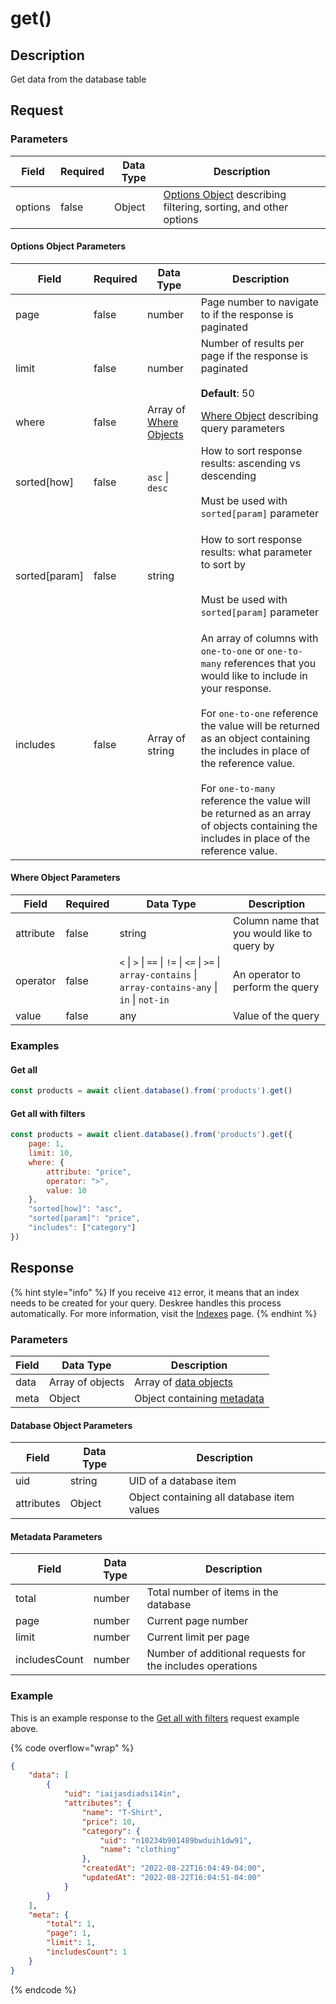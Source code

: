 # get()

## Description

Get data from the database table

## Request

### Parameters

<table><thead><tr><th>Field</th><th data-type="checkbox">Required</th><th>Data Type</th><th>Description</th></tr></thead><tbody><tr><td>options</td><td>false</td><td>Object</td><td><a href="get.md#options-object-parameters">Options Object</a> describing filtering, sorting, and other options</td></tr></tbody></table>

#### Options Object Parameters

<table><thead><tr><th>Field</th><th data-type="checkbox">Required</th><th>Data Type</th><th>Description</th></tr></thead><tbody><tr><td>page</td><td>false</td><td>number</td><td>Page number to navigate to if the response is paginated</td></tr><tr><td>limit</td><td>false</td><td>number</td><td>Number of results per page if the response is paginated<br><br><strong>Default</strong>: 50</td></tr><tr><td>where</td><td>false</td><td>Array of <a href="get.md#where-object-parameters">Where Objects</a></td><td><a href="get.md#where-object-parameters">Where Object</a> describing query parameters</td></tr><tr><td>sorted[how]</td><td>false</td><td><code>asc</code> | <code>desc</code></td><td>How to sort response results: ascending vs descending<br><br>Must be used with <code>sorted[param]</code> parameter</td></tr><tr><td>sorted[param]</td><td>false</td><td>string</td><td><p>How to sort response results: what parameter to sort by </p><p><br>Must be used with <code>sorted[param]</code> parameter</p></td></tr><tr><td>includes</td><td>false</td><td>Array of string</td><td>An array of columns with <code>one-to-one</code> or <code>one-to-many</code> references that you would like to include in your response.<br><br>For <code>one-to-one</code> reference the value will be returned as an object containing the includes in place of the reference value.<br><br>For <code>one-to-many</code> reference the value will be returned as an array of objects containing the includes in place of the reference value.</td></tr></tbody></table>

#### Where Object Parameters

<table><thead><tr><th>Field</th><th data-type="checkbox">Required</th><th>Data Type</th><th>Description</th></tr></thead><tbody><tr><td>attribute</td><td>false</td><td>string</td><td>Column name that you would like to query by</td></tr><tr><td>operator</td><td>false</td><td><code>&#x3C;</code> | <code>></code> | <code>==</code> | <code>!=</code> | <code>&#x3C;=</code> | <code>>=</code> | <code>array-contains</code> | <code>array-contains-any</code> | <code>in</code> | <code>not-in</code></td><td>An operator to perform the query</td></tr><tr><td>value</td><td>false</td><td>any</td><td>Value of the query</td></tr></tbody></table>

### Examples

#### Get all

```javascript
const products = await client.database().from('products').get()
```

#### Get all with filters

```javascript
const products = await client.database().from('products').get({
    page: 1,
    limit: 10,
    where: {
        attribute: "price",
        operator: ">",
        value: 10
    },
    "sorted[how]": "asc",
    "sorted[param]": "price",
    "includes": ["category"]
})
```

## Response

{% hint style="info" %}
If you receive `412` error, it means that an index needs to be created for your query. Deskree handles this process automatically. For more information, visit the [Indexes](https://app.gitbook.com/s/yI7bLryeVaoczdkvkVAD/fundamentals/integrations) page.
{% endhint %}

### Parameters

| Field | Data Type        | Description                                                |
| ----- | ---------------- | ---------------------------------------------------------- |
| data  | Array of objects | Array of [data objects](get.md#database-object-parameters) |
| meta  | Object           | Object containing [metadata](get.md#metadata-paramers)     |

#### Database Object Parameters

| Field      | Data Type | Description                                |
| ---------- | --------- | ------------------------------------------ |
| uid        | string    | UID of a database item                     |
| attributes | Object    | Object containing all database item values |

#### Metadata Parameters

| Field         | Data Type | Description                                               |
| ------------- | --------- | --------------------------------------------------------- |
| total         | number    | Total number of items in the database                     |
| page          | number    | Current page number                                       |
| limit         | number    | Current limit per page                                    |
| includesCount | number    | Number of additional requests for the includes operations |

### Example

This is an example response to the [Get all with filters](get.md#get-all-with-filters) request example above.

{% code overflow="wrap" %}
```json
{
    "data": [
        {
            "uid": "iaijasdiadsi14in",
            "attributes": {
                "name": "T-Shirt",
                "price": 10,
                "category": {
                    "uid": "n10234b901489bwduih1dw91",
                    "name": "clothing"
                },
                "createdAt": "2022-08-22T16:04:49-04:00",
                "updatedAt": "2022-08-22T16:04:51-04:00"
            }
        }
    ],
    "meta": {
        "total": 1,
        "page": 1,
        "limit": 1,
        "includesCount": 1
    }
}
```
{% endcode %}
